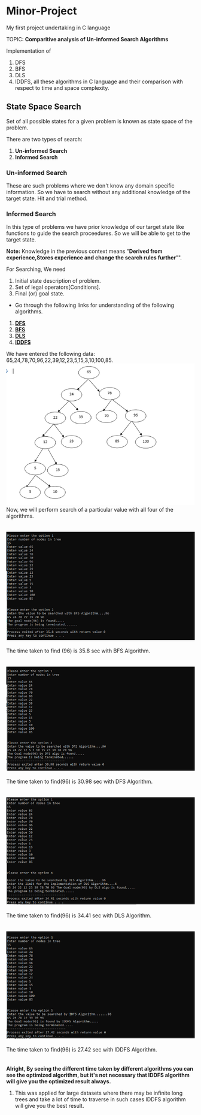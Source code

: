 # Minor-Project
My first project undertaking in C language

TOPIC: **Comparitive analysis of Un-informed Search Algorithms**


Implementation of 
1. DFS
2. BFS
3. DLS
4. IDDFS,
all these algorithms in C language and their comparison with respect to time and space complexity.

## State Space Search
Set of all possible states for a given problem is known as state space of the problem.

There are two types of search:
1. **Un-informed Search**
2. **Informed Search**

### Un-informed Search
These are such problems where we don't know any domain specific information. So we have to search without any additional knowledge of the target state. Hit and trial method.

### Informed Search
In this type of problems we have prior knowledge of our target state like functions to guide the search proceedures. So we will be able to get to the target state.

**Note:** Knowledge in the previous context means "**Derived from experience,Stores experience and change the search rules further**"".

For Searching, We need
1. Initial state description of problem.
2. Set of legal operators[Conditions].
3. Final (or) goal state.

* Go through the following links for understanding of the following algorithms.

1. [**DFS**](https://www.javatpoint.com/depth-first-search-algorithm)<br>
2. [**BFS**](https://www.javatpoint.com/breadth-first-search-algorithm)<br>
3. [**DLS**](https://www.javatpoint.com/ai-uninformed-search-algorithms)<br>
4. [**IDDFS**](http://theoryofprogramming.com/2018/01/14/iterative-deepening-depth-first-search-iddfs/)<br>

We have entered the following data: 65,24,78,70,96,22,39,12,23,5,15,3,10,100,85.
<br>
![image](https://github.com/siddarthjha/Minor-Project/blob/master/Image/data1.PNG)<br>
Now, we will perform search of a particular value with all four of the algorithms.
<br><br><br>
![BFS](https://github.com/siddarthjha/Minor-Project/blob/master/Image/ot1.PNG)<br><br>
The time taken to find (96) is 35.8 sec with BFS Algorithm.<br><br><br>
![DFS](https://github.com/siddarthjha/Minor-Project/blob/master/Image/ot2.PNG)<br><br>
The time taken to find(96) is 30.98 sec with DFS Algorithm.<br><br><br>
![DLS](https://github.com/siddarthjha/Minor-Project/blob/master/Image/ot1.3.PNG)<br><br>
The time taken to find(96) is 34.41 sec with DLS Algorithm.<br><br><br>
![DFS](https://github.com/siddarthjha/Minor-Project/blob/master/Image/ot1.4.PNG)<br><br>
The time taken to find(96) is 27.42 sec with IDDFS Algorithm.<br><br><br>
**Alright, By seeing the different time taken by different algorithms you can see the optimized algorithm, but it's not necessary that IDDFS algorithm will give you the optimized result always.**<br>
1. This was applied for large datasets where there may be infinite long trees and take a lot of time to traverse in such cases IDDFS algorithm will give you the best result.

